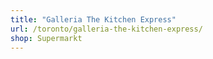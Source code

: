 ```yaml
---
title: "Galleria The Kitchen Express"
url: /toronto/galleria-the-kitchen-express/
shop: Supermarkt
---
```

